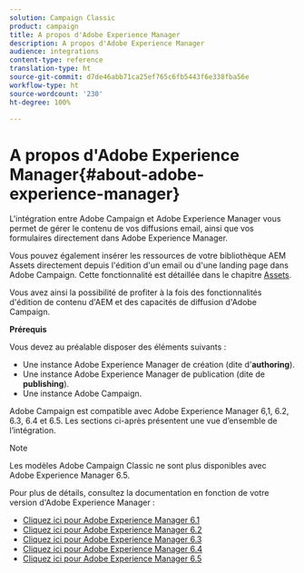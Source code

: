 ```yaml
---
solution: Campaign Classic
product: campaign
title: A propos d'Adobe Experience Manager
description: A propos d'Adobe Experience Manager
audience: integrations
content-type: reference
translation-type: ht
source-git-commit: d7de46abb71ca25ef765c6fb5443f6e338fba56e
workflow-type: ht
source-wordcount: '230'
ht-degree: 100%

---
```



# A propos d&#39;Adobe Experience Manager{#about-adobe-experience-manager}

L&#39;intégration entre Adobe Campaign et Adobe Experience Manager vous permet de gérer le contenu de vos diffusions email, ainsi que vos formulaires directement dans Adobe Experience Manager.

Vous pouvez également insérer les ressources de votre bibliothèque AEM Assets directement depuis l&#39;édition d&#39;un email ou d&#39;une landing page dans Adobe Campaign. Cette fonctionnalité est détaillée dans le chapitre [Assets](../../integrations/using/sharing-assets-with-adobe-experience-cloud.md).

Vous avez ainsi la possibilité de profiter à la fois des fonctionnalités d&#39;édition de contenu d&#39;AEM et des capacités de diffusion d&#39;Adobe Campaign.

**Prérequis**

Vous devez au préalable disposer des éléments suivants :

* Une instance Adobe Experience Manager de création (dite d&#39;**authoring**).
* Une instance Adobe Experience Manager de publication (dite de **publishing**).
* Une instance Adobe Campaign.

Adobe Campaign est compatible avec Adobe Experience Manager 6,1, 6.2, 6.3, 6.4 et 6.5. Les sections ci-après présentent une vue d’ensemble de l’intégration.

>[!NOTE]
>
>Les modèles Adobe Campaign Classic ne sont plus disponibles avec Adobe Experience Manager 6.5.

Pour plus de détails, consultez la documentation en fonction de votre version d&#39;Adobe Experience Manager :

* [Cliquez ici pour Adobe Experience Manager 6.1](https://docs.adobe.com/docs/en/aem/6-1/administer/integration/marketing-cloud/campaign/campaignonpremise.html)
* [Cliquez ici pour Adobe Experience Manager 6.2](https://docs.adobe.com/docs/en/aem/6-2/administer/integration/marketing-cloud/campaign/campaignonpremise.html)
* [Cliquez ici pour Adobe Experience Manager 6.3](https://helpx.adobe.com/fr/experience-manager/6-3/sites/administering/using/campaignonpremise.html)
* [Cliquez ici pour Adobe Experience Manager 6.4](https://helpx.adobe.com/fr/experience-manager/6-4/sites/administering/using/campaignonpremise.html)
* [Cliquez ici pour Adobe Experience Manager 6.5](https://helpx.adobe.com/fr/experience-manager/6-5/sites/administering/using/campaignonpremise.html)
